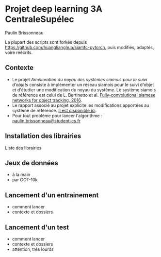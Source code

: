 # Projet deep learning 3A CentraleSupélec

Paulin Brissonneau

La plupart des scripts sont forkés depuis https://github.com/huanglianghua/siamfc-pytorch, puis modifiés, adaptés, voire réécrits.

## Contexte

- Le projet *Amélioration du noyau des systèmes siamois pour le suivi d’objets* consiste à implémenter un réseau siamois pour le suivi d'objet et d'étudier une modification du noyau du système. Le système siamois de référence est celui de L. Bertinetto et al. [Fully-convolutional siamese networks for object tracking, 2016](https://arxiv.org/pdf/1606.09549.pdf).
- Le rapport associé au projet explicite les modifications apportées au système de référence. [Il est disponible ici](https://github.com/PaulinBrissonneau/siamfc/blob/main/rapport/rapport.pdf).
- Pour tout problème pour lancer l'algorithme : paulin.brissonneau@student-cs.fr

## Installation des librairies

Liste des librairies

## Jeux de données

- à la main
- par GOT-10k

## Lancement d'un entrainement

- comment lancer
- contexte et dossiers

## Lancement d'un test

- comment lancer
- contexte et dossiers
- attention, très lourds
